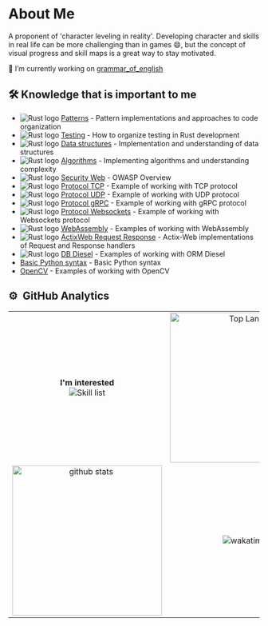 # About Me
A proponent of 'character leveling in reality'. Developing character and skills in real life can be more challenging than in games 😄, but the concept of visual progress and skill maps is a great way to stay motivated.

🔭 I’m currently working on [grammar_of_english](https://github.com/Jekahome/grammar_of_english)

## 🛠️ Knowledge that is important to me
- ![Rust logo](https://www.rust-lang.org/logos/rust-logo-16x16-blk.png) [Patterns](https://github.com/Jekahome/Patterns) - Pattern implementations and approaches to code organization
- ![Rust logo](https://www.rust-lang.org/logos/rust-logo-16x16-blk.png) [Testing](https://github.com/Jekahome/Testing-in-Rust) - How to organize testing in Rust development
- ![Rust logo](https://www.rust-lang.org/logos/rust-logo-16x16-blk.png) [Data structures](https://github.com/Jekahome/Data-Structures) - Implementation and understanding of data structures
- ![Rust logo](https://www.rust-lang.org/logos/rust-logo-16x16-blk.png) [Algorithms](https://github.com/Jekahome/Algorithms) - Implementing algorithms and understanding complexity
- ![Rust logo](https://www.rust-lang.org/logos/rust-logo-16x16-blk.png) [Security Web](https://github.com/Jekahome/Security-Web) - OWASP Overview
- ![Rust logo](https://www.rust-lang.org/logos/rust-logo-16x16-blk.png) [Protocol TCP](https://github.com/Jekahome/TCP_Rust_example) - Example of working with TCP protocol
- ![Rust logo](https://www.rust-lang.org/logos/rust-logo-16x16-blk.png) [Protocol UDP](https://github.com/Jekahome/UDP_Rust_example) - Example of working with UDP protocol
- ![Rust logo](https://www.rust-lang.org/logos/rust-logo-16x16-blk.png) [Protocol gRPC](https://github.com/Jekahome/gRPC_example) - Example of working with gRPC protocol
- ![Rust logo](https://www.rust-lang.org/logos/rust-logo-16x16-blk.png) [Protocol Websockets](https://github.com/Jekahome/Websockets_Rust_example) - Example of working with Websockets protocol
- ![Rust logo](https://www.rust-lang.org/logos/rust-logo-16x16-blk.png) [WebAssembly](https://github.com/Jekahome/WebAssembly_Example) - Examples of working with WebAssembly
- ![Rust logo](https://www.rust-lang.org/logos/rust-logo-16x16-blk.png) [ActixWeb Request Response](https://github.com/Jekahome/Actix-Web-Request-and-Response) - Actix-Web implementations of Request and Response handlers
- ![Rust logo](https://www.rust-lang.org/logos/rust-logo-16x16-blk.png) [DB Diesel](https://github.com/Jekahome/DB_Diesel_Actor_Actix_example) - Examples of working with ORM Diesel
- [Basic Python syntax](https://github.com/Jekahome/Python_Example) - Basic Python syntax
- [OpenCV](https://github.com/Jekahome/OpenCV_example) - Examples of working with OpenCV

  
 


## ⚙️ &nbsp;GitHub Analytics

<p align="center">
  <table align="center">
    <tr border="none">
      <td width="50%" align="center">
        <b>I'm interested</b><br>
        <picture>
          <img alt="Skill list" src="https://skillicons.dev/icons?i=rust,actix,bash,c,git,github,graphql,ai,js,wasm,py,linux,md,postgres,sqlite,mysql,mint,opencv,rabbitmq,ros,raspberrypi,arduino,vscode,cpp&perline=6">
        </picture>
      </td>
      <td width="50%" align="center">      
          <img alt="Top Langs" height="300px" src="https://github-readme-stats.vercel.app/api/top-langs/?username=jekahome&layout=donut&show_icons=true&theme=onedark" />
      </td>
    </tr>
    <tr>
      <td width="50%" align="center">
         <img alt="github stats" height="300px" src="https://github-readme-stats.vercel.app/api?username=jekahome&theme=onedark&show_icons=true" />
      </td>
      <td width="50%" align="center">
          <img alt="wakatime" src="https://github-readme-stats.vercel.app/api/wakatime?username=jekahome&layout=compact&theme=onedark" />
      </td>
    </tr>
  </table>
</p>


<!--
**Jekahome/Jekahome** is a ✨ _special_ ✨ repository because its `README.md` (this file) appears on your GitHub profile.

Here are some ideas to get you started:

- 🔭 I’m currently working on ...
- 🌱 I’m currently learning ...
- 👯 I’m looking to collaborate on ...
- 🤔 I’m looking for help with ...
- 💬 Ask me about ...
- 📫 How to reach me: ...
- 😄 Pronouns: ...
- ⚡ Fun fact: ...

https://github.com/tandpfun/skill-icons/blob/main/readme.md#icons-list
-->
